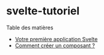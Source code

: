 # svelte-tutoriel

Table des matières
- [Votre première application Svelte](./chap-1.md)
- [Comment créer un composant ?](./chap-2.md)
